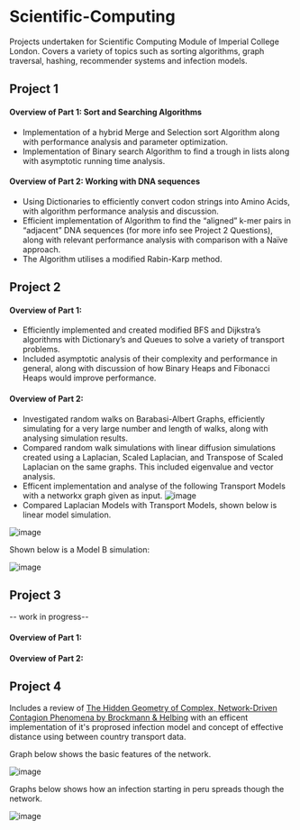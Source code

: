 # Scientific-Computing
Projects undertaken for Scientific Computing Module of Imperial College London. Covers a variety of topics such as sorting algorithms, graph traversal, hashing, recommender systems and infection models.

## Project 1
#### Overview of Part 1: Sort and Searching Algorithms
* Implementation of a hybrid Merge and Selection sort Algorithm along with performance analysis and parameter optimization.
* Implementation of Binary search Algorithm to find a trough in lists along with asymptotic running time analysis. 
#### Overview of Part 2: Working with DNA sequences
* Using Dictionaries to efficiently convert codon strings into Amino Acids, with algorithm performance analysis and discussion.  
* Efficient implementation of Algorithm to find the “aligned” k-mer pairs in “adjacent” DNA sequences (for more info see Project 2 Questions), along with relevant performance analysis with comparison with a Naïve approach. 
* The Algorithm utilises a modified Rabin-Karp method. 

## Project 2
#### Overview of Part 1:
* Efficiently implemented and created modified BFS and Dijkstra’s algorithms with Dictionary’s and Queues to solve a variety of transport problems. 
* Included asymptotic analysis of their complexity and performance in general, along with discussion of how Binary Heaps and Fibonacci Heaps would improve performance. 
#### Overview of Part 2:
* Investigated random walks on Barabasi-Albert Graphs, efficiently simulating for a very large number and length of walks, along with analysing simulation results.  
* Compared random walk simulations with linear diffusion simulations created using a Laplacian, Scaled Laplacian, and Transpose of Scaled Laplacian on the same graphs. This included eigenvalue and vector analysis.
* Efficent implementation and analyse of the following Transport Models with a networkx graph given as input.
![image](https://user-images.githubusercontent.com/58078485/96107947-f028e680-0ed4-11eb-8066-dd87840977c5.png)
* Compared Laplacian Models with Transport Models, shown below is linear model simulation.

![image](https://user-images.githubusercontent.com/58078485/96108672-c3c19a00-0ed5-11eb-8967-ffd07db0ceb1.png)

Shown below is a Model B simulation:

![image](https://user-images.githubusercontent.com/58078485/96109195-506c5800-0ed6-11eb-8e8f-184d448d1a2c.png)


## Project 3 
-- work in progress--
#### Overview of Part 1:
#### Overview of Part 2:
## Project 4
Includes a review of [The Hidden Geometry of Complex, Network-Driven Contagion Phenomena by Brockmann & Helbing](https://science.sciencemag.org/content/342/6164/1337) with an efficent implementation of it's proprosed infection model and concept of effective distance using between country transport data.

Graph below shows the basic features of the network.

![image](https://user-images.githubusercontent.com/58078485/95978099-9e6b5800-0e11-11eb-9b40-cde51ba4cdd9.png)

Graphs below shows how an infection starting in peru spreads though the network.  

![image](https://user-images.githubusercontent.com/58078485/95978372-fdc96800-0e11-11eb-8ac0-3b10c0b71806.png)



